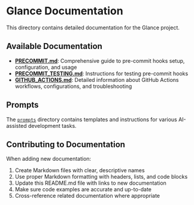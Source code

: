 # Glance Documentation

This directory contains detailed documentation for the Glance project.

## Available Documentation

- [**PRECOMMIT.md**](./PRECOMMIT.md): Comprehensive guide to pre-commit hooks setup, configuration, and usage
- [**PRECOMMIT_TESTING.md**](./PRECOMMIT_TESTING.md): Instructions for testing pre-commit hooks
- [**GITHUB_ACTIONS.md**](./GITHUB_ACTIONS.md): Detailed information about GitHub Actions workflows, configurations, and troubleshooting

## Prompts

The [`prompts`](./prompts/) directory contains templates and instructions for various AI-assisted development tasks.

## Contributing to Documentation

When adding new documentation:

1. Create Markdown files with clear, descriptive names
2. Use proper Markdown formatting with headers, lists, and code blocks
3. Update this README.md file with links to new documentation
4. Make sure code examples are accurate and up-to-date
5. Cross-reference related documentation where appropriate
